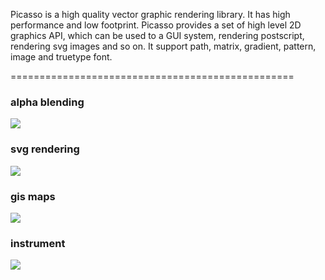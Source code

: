 Picasso is a high quality vector graphic rendering library. It has high performance and low footprint. Picasso provides a set of high level 2D graphics API, which can be used to a GUI system, rendering postscript, rendering svg images and so on. It support path, matrix, gradient, pattern, image and truetype font. 

=================================================
### **alpha blending**
![](https://github.com/onecoolx/picasso/blob/master/demos/flowers.png)

### **svg rendering**
![](https://github.com/onecoolx/picasso/blob/master/demos/tiger.png)

### **gis maps**
![](https://github.com/onecoolx/picasso/blob/master/demos/gis.png)

### **instrument**
![](https://github.com/onecoolx/picasso/blob/master/demos/clock.png)

